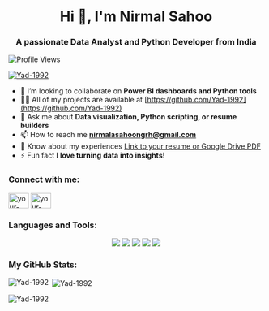 <h1 align="center">Hi 👋, I'm Nirmal Sahoo</h1>
<h3 align="center">A passionate Data Analyst and Python Developer from India</h3>


<p align="left">
  <img src="https://komarev.com/ghpvc/?username=Yad-1992&color=brightgreen" alt="Profile Views" />
</p>
<!-- Add a profile image or banner if you want; this is optional -->
<!-- <img src="https://your-banner-image-url.jpg" alt="Banner" /> -->

<p align="left"> <a href="https://github.com/ryo-ma/github-profile-trophy"><img src="https://github-profile-trophy.vercel.app/?username=Yad-1992&theme=onedark" alt="Yad-1992" /></a> </p>

- 👯 I’m looking to collaborate on **Power BI dashboards and Python tools**
- 👨‍💻 All of my projects are available at [https://github.com/Yad-1992](https://github.com/Yad-1992)
- 💬 Ask me about **Data visualization, Python scripting, or resume builders**
- 📫 How to reach me **nirmalasahoongrh@gmail.com**
- 📄 Know about my experiences [Link to your resume or Google Drive PDF](https://your-resume-link.com)
- ⚡ Fun fact **I love turning data into insights!**

### Connect with me:
<p align="left">
<a href="https://www.linkedin.com/in/nirmal-sahoo/" target="blank"><img align="center" src="https://raw.githubusercontent.com/rahuldkjain/github-profile-readme-generator/master/src/images/icons/Social/linked-in-alt.svg" alt="your-linkedin" height="30" width="40" /></a>
<a href="https://twitter.com/your-twitter" target="blank"><img align="center" src="https://raw.githubusercontent.com/rahuldkjain/github-profile-readme-generator/master/src/images/icons/Social/twitter.svg" alt="your-twitter" height="30" width="40" /></a>
<!-- Add more social icons as needed -->
</p>

### Languages and Tools:
<p align="center">
  <!-- Python -->
  <img src="https://img.shields.io/badge/Python-3776AB?style=for-the-badge&logo=python&logoColor=white" />
  <!-- SQL -->
  <img src="https://img.shields.io/badge/SQL-4479A1?style=for-the-badge&logo=mysql&logoColor=white" />
  <!-- Power BI -->
  <img src="https://img.shields.io/badge/PowerBI-F2C811?style=for-the-badge&logo=powerbi&logoColor=black" />
  <!-- HTML -->
  <img src="https://img.shields.io/badge/HTML5-E34F26?style=for-the-badge&logo=html5&logoColor=white" />
  <!-- CSS -->
  <img src="https://img.shields.io/badge/CSS3-1572B6?style=for-the-badge&logo=css3&logoColor=white" />
</p>

### My GitHub Stats:

<p><img align="left" src="https://github-readme-stats.vercel.app/api/top-langs?username=Yad-1992&show_icons=true&theme=dark&locale=en&layout=compact" alt="Yad-1992" /></p>

<p>&nbsp;<img align="center" src="https://github-readme-stats.vercel.app/api?username=Yad-1992&show_icons=true&theme=dark&locale=en" alt="Yad-1992" /></p>

<p><img align="center" src="https://github-readme-streak-stats.herokuapp.com/?user=Yad-1992&theme=dark" alt="Yad-1992" /></p>
